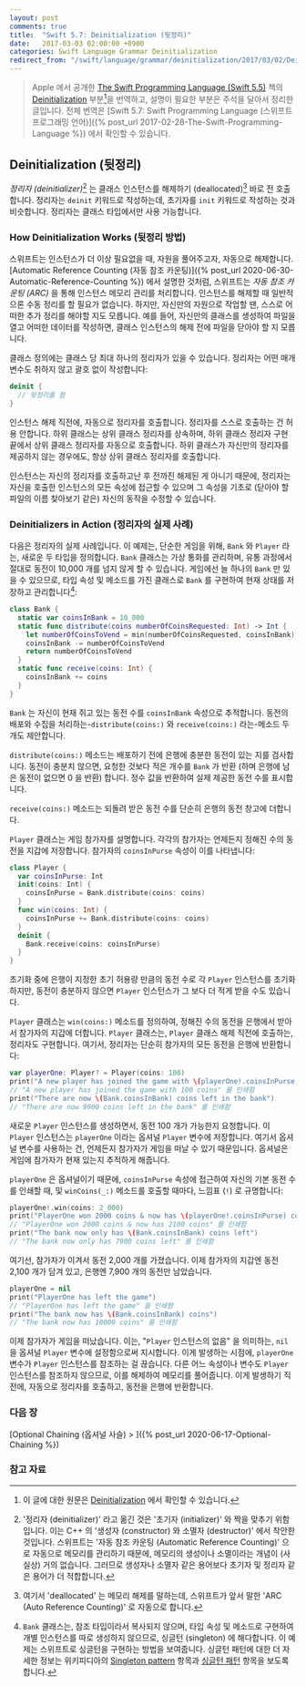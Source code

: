 ```yaml
---
layout: post
comments: true
title:  "Swift 5.7: Deinitialization (뒷정리)"
date:   2017-03-03 02:00:00 +0900
categories: Swift Language Grammar Deinitialization
redirect_from: "/swift/language/grammar/deinitialization/2017/03/02/Deinitialization.html"
---
```


> Apple 에서 공개한 [The Swift Programming Language (Swift 5.5)](https://docs.swift.org/swift-book/) 책의 [Deinitialization](https://docs.swift.org/swift-book/LanguageGuide/Deinitialization.html) 부분[^Deinitialization]을 번역하고, 설명이 필요한 부분은 주석을 달아서 정리한 글입니다. 전체 번역은 [Swift 5.7: Swift Programming Language (스위프트 프로그래밍 언어)]({% post_url 2017-02-28-The-Swift-Programming-Language %}) 에서 확인할 수 있습니다.

## Deinitialization (뒷정리)

_정리자 (deinitializer)_[^deinitializer] 는 클래스 인스턴스를 해제하기 (deallocated)[^deallocated] 바로 전 호출합니다. 정리자는 `deinit` 키워드로 작성하는데, 초기자를 `init` 키워드로 작성하는 것과 비슷합니다. 정리자는 클래스 타입에서만 사용 가능합니다.

### How Deinitialization Works (뒷정리 방법)

스위프트는 인스턴스가 더 이상 필요없을 때, 자원을 풀어주고자, 자동으로 해제합니다. [Automatic Reference Counting (자동 참조 카운팅)]({% post_url 2020-06-30-Automatic-Reference-Counting %}) 에서 설명한 것처럼, 스위프트는 _자동 참조 카운팅 (ARC)_ 을 통해 인스턴스 메모리 관리를 처리합니다. 인스턴스를 해제할 때 일반적으론 수동 정리를 할 필요가 없습니다. 하지만, 자신만의 자원으로 작업할 땐, 스스로 어떠한 추가 정리를 해야할 지도 모릅니다. 예를 들어, 자신만의 클래스를 생성하여 파일을 열고 어떠한 데이터를 작성하면, 클래스 인스턴스의 해제 전에 파일을 닫아야 할 지 모릅니다.

클래스 정의에는 클래스 당 최대 하나의 정리자가 있을 수 있습니다. 정리자는 어떤 매개 변수도 취하지 않고 괄호 없이 작성합니다:

```swift
deinit {
  // 뒷정리를 함
}
```

인스턴스 해제 직전에, 자동으로 정리자를 호출합니다. 정리자를 스스로 호출하는 건 허용 안합니다. 하위 클래스는 상위 클래스 정리자를 상속하며, 하위 클래스 정리자 구현 끝에서 상위 클래스 정리자를 자동으로 호출합니다. 하위 클래스가 자신만의 정리자를 제공하지 않는 경우에도, 항상 상위 클래스 정리자를 호출합니다.

인스턴스는 자신의 정리자를 호출하고난 후 전까진 해제된 게 아니기 때문에, 정리자는 자신을 호출한 인스턴스의 모든 속성에 접근할 수 있으며 그 속성을 기초로 (닫아야 할 파일의 이름 찾아보기 같은) 자신의 동작을 수정할 수 있습니다.

### Deinitializers in Action (정리자의 실제 사례)

다음은 정리자의 실제 사례입니다. 이 예제는, 단순한 게임을 위해, `Bank` 와 `Player` 라는, 새로운 두 타입을 정의합니다. `Bank` 클래스는 가상 통화를 관리하며, 유통 과정에서 절대로 동전이 10,000 개를 넘지 않게 할 수 있습니다. 게임에선 늘 하나의 `Bank` 만 있을 수 있으므로, 타입 속성 및 메소드를 가진 클래스로 `Bank` 를 구현하여 현재 상태를 저장하고 관리합니다[^singleton]:

```swift
class Bank {
  static var coinsInBank = 10_000
  static func distribute(coins numberOfCoinsRequested: Int) -> Int {
    let numberOfCoinsToVend = min(numberOfCoinsRequested, coinsInBank)
    coinsInBank -= numberOfCoinsToVend
    return numberOfCoinsToVend
  }
  static func receive(coins: Int) {
    coinsInBank += coins
  }
}
```

`Bank` 는 자신이 현재 쥐고 있는 동전 수를 `coinsInBank` 속성으로 추적합니다. 동전의 배포와 수집을 처리하는-`distribute(coins:)` 와 `receive(coins:)` 라는-메소드 두 개도 제안합니다.

`distribute(coins:)` 메소드는 배포하기 전에 은행에 충분한 동전이 있는 지를 검사합니다. 동전이 충분치 않으면, 요청한 것보다 적은 개수를 `Bank` 가 반환 (하며 은행에 남은 동전이 없으면 0 을 반환) 합니다. 정수 값을 반환하여 실제 제공한 동전 수를 표시합니다.

`receive(coins:)` 메소드는 되돌려 받은 동전 수를 단순히 은행의 동전 창고에 더합니다.

`Player` 클래스는 게임 참가자를 설명합니다. 각각의 참가자는 언제든지 정해진 수의 동전을 지갑에 저장합니다. 참가자의 `coinsInPurse` 속성이 이를 나타냅니다:

```swift
class Player {
  var coinsInPurse: Int
  init(coins: Int) {
    coinsInPurse = Bank.distribute(coins: coins)
  }
  func win(coins: Int) {
    coinsInPurse += Bank.distribute(coins: coins)
  }
  deinit {
    Bank.receive(coins: coinsInPurse)
  }
}
```

초기화 중에 은행이 지정한 초기 허용량 만큼의 동전 수로 각 `Player` 인스턴스를 초기화하지만, 동전이 충분하지 않으면 `Player` 인스턴스가 그 보다 더 적게 받을 수도 있습니다.

`Player` 클래스는 `win(coins:)` 메소드를 정의하여, 정해진 수의 동전을 은행에서 받아서 참가자의 지갑에 더합니다. `Player` 클래스는, `Player` 클래스 해제 직전에 호출하는, 정리자도 구현합니다. 여기서, 정리자는 단순히 참가자의 모든 동전을 은행에 반환합니다:

```swift
var playerOne: Player? = Player(coins: 100)
print("A new player has joined the game with \(playerOne!.coinsInPurse) coins")
// "A new player has joined the game with 100 coins" 를 인쇄함
print("There are now \(Bank.coinsInBank) coins left in the bank")
// "There are now 9900 coins left in the bank" 를 인쇄함
```

새로운 `Player` 인스턴스를 생성하면서, 동전 100 개가 가능한지 요청합니다. 이 `Player` 인스턴스는 `playerOne` 이라는 옵셔널 `Player` 변수에 저장합니다. 여기서 옵셔널 변수를 사용하는 건, 언제든지 참가자가 게임을 떠날 수 있기 때문입니다. 옵셔널은 게임에 참가자가 현재 있는지 추적하게 해줍니다.

`playerOne` 은 옵셔널이기 때문에, `coinsInPurse` 속성에 접근하여 자신의 기본 동전 수를 인쇄할 때, 및 `winCoins(_:)` 메소드를 호출할 때마다, 느낌표 (`!`) 로 규명합니다:

```swift
playerOne!.win(coins: 2_000)
print("PlayerOne won 2000 coins & now has \(playerOne!.coinsInPurse) coins")
// "PlayerOne won 2000 coins & now has 2100 coins" 를 인쇄함
print("The bank now only has \(Bank.coinsInBank) coins left")
// "The bank now only has 7900 coins left" 를 인쇄함
```

여기선, 참가자가 이겨서 동전 2,000 개를 가졌습니다. 이제 참가자의 지갑엔 동전 2,100 개가 담겨 있고, 은행엔 7,900 개의 동전만 남았습니다.

```swift
playerOne = nil
print("PlayerOne has left the game")
// "PlayerOne has left the game" 을 인쇄함
print("The bank now has \(Bank.coinsInBank) coins")
// "The bank now has 10000 coins" 를 인쇄함
```

이제 참가자가 게임을 떠났습니다. 이는, "`Player` 인스턴스의 없음" 을 의미하는, `nil` 을 옵셔널 `Player` 변수에 설정함으로써 지시합니다. 이게 발생하는 시점에, `playerOne` 변수가 `Player` 인스턴스를 참조하는 걸 끊습니다. 다른 어느 속성이나 변수도 `Player` 인스턴스를 참조하지 않으므로, 이를 해제하여 메모리를 풀어줍니다. 이게 발생하기 직전에, 자동으로 정리자를 호출하고, 동전을 은행에 반환합니다.

### 다음 장

[Optional Chaining (옵셔널 사슬) > ]({% post_url 2020-06-17-Optional-Chaining %})

### 참고 자료

[^Deinitialization]: 이 글에 대한 원문은 [Deinitialization](https://docs.swift.org/swift-book/LanguageGuide/Deinitialization.html) 에서 확인할 수 있습니다.

[^swift-update]: 스위프트 5.3 은 2020-06-22 에 WWDC 20 에 맞춰서 발표 되었다가, 2020-09-16 일에 다시 갱신 되었습니다.

[^deinitializer]: '정리자 (deinitializer)' 라고 옮긴 것은 '초기자 (initializer)' 와 짝을 맞추기 위함입니다. 이는 C++ 의 '생성자 (constructor) 와 소멸자 (destructor)' 에서 착안한 것입니다. 스위프트는 '자동 참조 카운팅 (Automatic Reference Counting)' 으로 자동으로 메모리를 관리하기 때문에, 메모리의 생성이나 소멸이라는 개념이 (사실상) 거의 없습니다. 그러므로 생성자나 소멸자 같은 용어보다 초기자 및 정리자 같은 용어가 더 적합합니다.

[^deallocated]: 여기서 'deallocated' 는 메모리 해제를 말하는데, 스위프트가 앞서 말한 'ARC (Auto Reference Counting)' 로 자동으로 합니다.

[^singleton]: `Bank` 클래스는, 참조 타입이라서 복사되지 않으며, 타입 속성 및 메소드로 구현하여 개별 인스턴스를 따로 생성하지 않으므로, 싱글턴 (singleton) 에 해다합니다. 이 예제는 스위프트로 싱글턴을 구현하는 방법을 보여줍니다. 싱글턴 패턴에 대한 더 자세한 정보는 위키피디아의 [Singleton pattern](https://en.wikipedia.org/wiki/Singleton_pattern) 항목과 [싱글턴 패턴](https://ko.wikipedia.org/wiki/싱글턴_패턴) 항목을 보도록 합니다.

